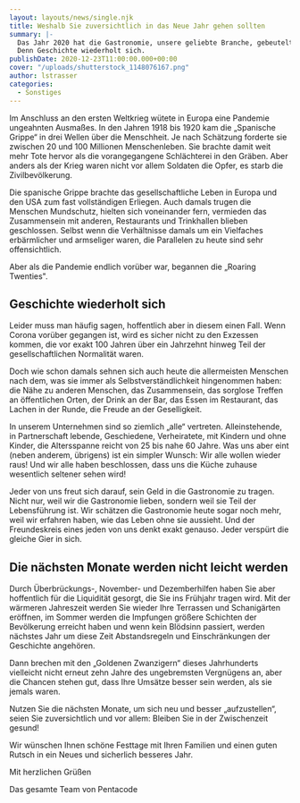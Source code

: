 ```yaml
---
layout: layouts/news/single.njk
title: Weshalb Sie zuversichtlich in das Neue Jahr gehen sollten
summary: |-
  Das Jahr 2020 hat die Gastronomie, unsere geliebte Branche, gebeutelt wie noch nie in den letzten 75 Jahren. Auch die ersten Monate des Neuen Jahres werden nicht einfach werden, und doch ist Zuversicht erlaubt. Nicht, weil man sich gerne ein gutes Ende einredet. Auch nicht, weil irgendjemand eine magische Kristallkugel hätte. Sondern durchaus begründet, wenn man einen Blick zurück in die Geschichte wirft.
  Denn Geschichte wiederholt sich.
publishDate: 2020-12-23T11:00:00.000+00:00
cover: "/uploads/shutterstock_1148076167.png"
author: lstrasser
categories:
  - Sonstiges
---
```


Im Anschluss an den ersten Weltkrieg wütete in Europa eine Pandemie ungeahnten Ausmaßes. In den Jahren 1918 bis 1920 kam die „Spanische Grippe“ in drei Wellen über die Menschheit. Je nach Schätzung forderte sie zwischen 20 und 100 Millionen Menschenleben. Sie brachte damit weit mehr Tote hervor als die vorangegangene Schlächterei in den Gräben. Aber anders als der Krieg waren nicht vor allem Soldaten die Opfer, es starb die Zivilbevölkerung.

Die spanische Grippe brachte das gesellschaftliche Leben in Europa und den USA zum fast vollständigen Erliegen. Auch damals trugen die Menschen Mundschutz, hielten sich voneinander fern, vermieden das Zusammensein mit anderen, Restaurants und Trinkhallen blieben geschlossen. Selbst wenn die Verhältnisse damals um ein Vielfaches erbärmlicher und armseliger waren, die Parallelen zu heute sind sehr offensichtlich.

Aber als die Pandemie endlich vorüber war, begannen die „Roaring Twenties".

## Geschichte wiederholt sich

Leider muss man häufig sagen, hoffentlich aber in diesem einen Fall. Wenn Corona vorüber gegangen ist, wird es sicher nicht zu den Exzessen kommen, die vor exakt 100 Jahren über ein Jahrzehnt hinweg Teil der gesellschaftlichen Normalität waren.

Doch wie schon damals sehnen sich auch heute die allermeisten Menschen nach dem, was sie immer als Selbstverständlichkeit hingenommen haben: die Nähe zu anderen Menschen, das Zusammensein, das sorglose Treffen an öffentlichen Orten, der Drink an der Bar, das Essen im Restaurant, das Lachen in der Runde, die Freude an der Geselligkeit.

In unserem Unternehmen sind so ziemlich „alle“ vertreten. Alleinstehende, in Partnerschaft lebende, Geschiedene, Verheiratete, mit Kindern und ohne Kinder, die Altersspanne reicht von 25 bis nahe 60 Jahre. Was uns aber eint (neben anderem, übrigens) ist ein simpler Wunsch: Wir alle wollen wieder raus! Und wir alle haben beschlossen, dass uns die Küche zuhause wesentlich seltener sehen wird!

Jeder von uns freut sich darauf, sein Geld in die Gastronomie zu tragen. Nicht nur, weil wir die Gastronomie lieben, sondern weil sie Teil der Lebensführung ist. Wir schätzen die Gastronomie heute sogar noch mehr, weil wir erfahren haben, wie das Leben ohne sie aussieht. Und der Freundeskreis eines jeden von uns denkt exakt genauso. Jeder verspürt die gleiche Gier in sich.

## Die nächsten Monate werden nicht leicht werden

Durch Überbrückungs-, November- und Dezemberhilfen haben Sie aber hoffentlich für die Liquidität gesorgt, die Sie ins Frühjahr tragen wird. Mit der wärmeren Jahreszeit werden Sie wieder Ihre Terrassen und Schanigärten eröffnen, im Sommer werden die Impfungen größere Schichten der Bevölkerung erreicht haben und wenn kein Blödsinn passiert, werden nächstes Jahr um diese Zeit Abstandsregeln und Einschränkungen der Geschichte angehören.

Dann brechen mit den „Goldenen Zwanzigern“ dieses Jahrhunderts vielleicht nicht erneut zehn Jahre des ungebremsten Vergnügens an, aber die Chancen stehen gut, dass Ihre Umsätze besser sein werden, als sie jemals waren.

Nutzen Sie die nächsten Monate, um sich neu und besser „aufzustellen“, seien Sie zuversichtlich und vor allem: Bleiben Sie in der Zwischenzeit gesund!

Wir wünschen Ihnen schöne Festtage mit Ihren Familien und einen guten Rutsch in ein Neues und sicherlich besseres Jahr.

Mit herzlichen Grüßen

Das gesamte Team von Pentacode

